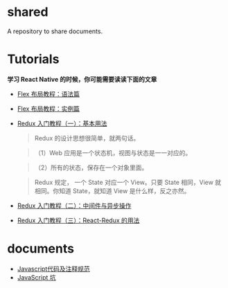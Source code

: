# shared
A repository to share documents.

# Tutorials

**学习 React Native 的时候，你可能需要读读下面的文章**

- [Flex 布局教程：语法篇](http://www.ruanyifeng.com/blog/2015/07/flex-grammar.html)
- [Flex 布局教程：实例篇](http://www.ruanyifeng.com/blog/2015/07/flex-examples.html)
- [Redux 入门教程（一）：基本用法](http://www.ruanyifeng.com/blog/2016/09/redux_tutorial_part_one_basic_usages.html)
    > Redux 的设计思想很简单，就两句话。
    
    > （1）Web 应用是一个状态机，视图与状态是一一对应的。
    
    > （2）所有的状态，保存在一个对象里面。
    

    > Redux 规定， 一个 State 对应一个 View。只要 State 相同，View 就相同。你知道 State，就知道 View 是什么样，反之亦然。
- [Redux 入门教程（二）：中间件与异步操作](http://www.ruanyifeng.com/blog/2016/09/redux_tutorial_part_two_async_operations.html)
- [Redux 入门教程（三）：React-Redux 的用法](http://www.ruanyifeng.com/blog/2016/09/redux_tutorial_part_three_react-redux.html)

# documents
- [Javascript代码及注释规范](https://github.com/LahK/shared/blob/master/Javascript%E4%BB%A3%E7%A0%81%E5%8F%8A%E6%B3%A8%E9%87%8A%E8%A7%84%E8%8C%83.md)
- [JavaScript 坑](https://github.com/LahK/shared/blob/master/JavaScript%20%E5%9D%91.md)
